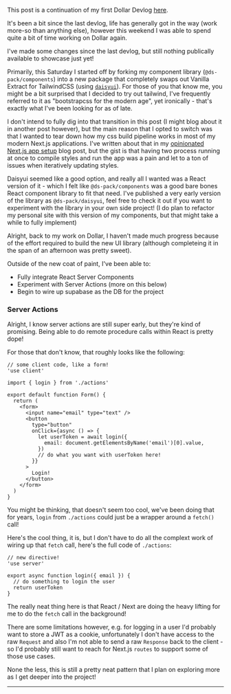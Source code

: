 This post is a continuation of my first Dollar Devlog
[here](./2023/january/dollar-devlog-1).

It's been a bit since the last devlog, life has generally got in the way (work
more-so than anything else), however this weekend I was able to spend quite a
bit of time working on Dollar again.

I've made some changes since the last devlog, but still nothing publically
available to showcase just yet!

Primarily, this Saturday I started off by forking my component library
(`@ds-pack/components`) into a new package that completely swaps out Vanilla
Extract for TailwindCSS (using [`daisyui`](https://daisyui.com/)). For those of
you that know me, you might be a bit surprised that I decided to try out
tailwind, I've frequently referred to it as "bootstrapcss for the modern age",
yet ironically - that's exactly what I've been looking for as of late.

I don't intend to fully dig into that transition in this post (I might blog
about it in another post however), but the main reason that I opted to switch
was that I wanted to tear down how my css build pipeline works in most of my
modern Next.js applications. I've written about that in my
[opinionated Next.js app setup](./2022/december/updated-opinionated-nextjs-setup)
blog post, but the gist is that having two process running at once to compile
styles and run the app was a pain and let to a ton of issues when iteratively
updating styles.

Daisyui seemed like a good option, and really all I wanted was a React version
of it - which I felt like `@ds-pack/components` was a good bare bones React
component library to fit that need. I've published a very early version of the
library as `@ds-pack/daisyui`, feel free to check it out if you want to
experiment with the library in your own side project! (I do plan to refactor my
personal site with this version of my components, but that might take a while to
fully implement)

Alright, back to my work on Dollar, I haven't made much progress because of the
effort required to build the new UI library (although completeing it in the span
of an afternoon was pretty sweet).

Outside of the new coat of paint, I've been able to:

- Fully integrate React Server Components
- Experiment with Server Actions (more on this below)
- Begin to wire up supabase as the DB for the project

### Server Actions

Alright, I know server actions are still super early, but they're kind of
promising. Being able to do remote procedure calls within React is pretty dope!

For those that don't know, that roughly looks like the following:

```tsx
// some client code, like a form!
'use client'

import { login } from './actions'

export default function Form() {
  return (
    <form>
      <input name="email" type="text" />
      <button
        type="button"
        onClick={async () => {
          let userToken = await login({
            email: document.getElementsByName('email')[0].value,
          })
          // do what you want with userToken here!
        }}
      >
        Login!
      </button>
    </form>
  )
}
```

You might be thinking, that doesn't seem too cool, we've been doing that for
years, `login` from `./actions` could just be a wrapper around a `fetch()` call!

Here's the cool thing, it is, but I don't have to do all the complext work of
wiring up that `fetch` call, here's the full code of `./actions`:

```tsx
// new directive!
'use server'

export async function login({ email }) {
  // do something to login the user
  return userToken
}
```

The really neat thing here is that React / Next are doing the heavy lifting for
me to do the `fetch` call in the background!

There are some limitations however, e.g. for logging in a user I'd probably want
to store a JWT as a cookie, unfortunately I don't have access to the raw
`Request` and also I'm not able to send a raw `Response` back to the client - so
I'd probably still want to reach for Next.js `routes` to support some of those
use cases.

None the less, this is still a pretty neat pattern that I plan on exploring more
as I get deeper into the project!

<Spacer />

---

<Spacer />
